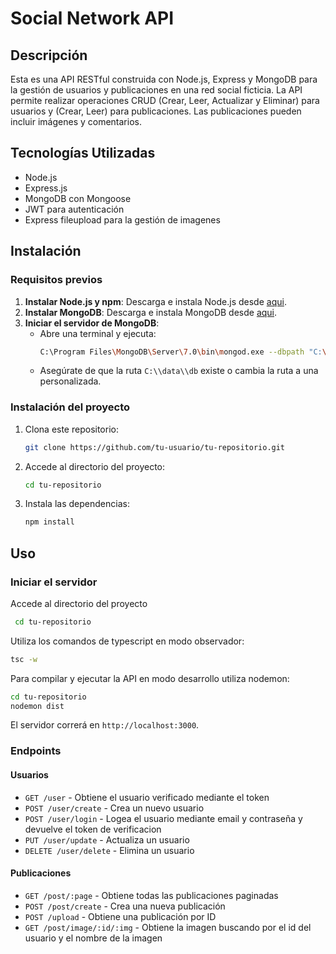 # Social Network API

## Descripción
Esta es una API RESTful construida con Node.js, Express y MongoDB para la gestión de usuarios y publicaciones en una red social ficticia. La API permite realizar operaciones CRUD (Crear, Leer, Actualizar y Eliminar) para usuarios y (Crear, Leer) para publicaciones. Las publicaciones pueden incluir imágenes y comentarios.

## Tecnologías Utilizadas
- Node.js
- Express.js
- MongoDB con Mongoose
- JWT para autenticación
- Express fileupload para la gestión de imagenes

## Instalación
### Requisitos previos
1. **Instalar Node.js y npm**: Descarga e instala Node.js desde [aqui](https://nodejs.org/).
2. **Instalar MongoDB**: Descarga e instala MongoDB desde [aqui](https://www.mongodb.com/try/download/community).
3. **Iniciar el servidor de MongoDB**:
   - Abre una terminal y ejecuta:
     ```sh
     C:\Program Files\MongoDB\Server\7.0\bin\mongod.exe --dbpath "C:\\data\\db"
     ```
   - Asegúrate de que la ruta `C:\\data\\db` existe o cambia la ruta a una personalizada.

### Instalación del proyecto
1. Clona este repositorio:
   ```sh
   git clone https://github.com/tu-usuario/tu-repositorio.git
   ```
2. Accede al directorio del proyecto:
   ```sh
   cd tu-repositorio
   ```
3. Instala las dependencias:
   ```sh
   npm install
   ```
   
## Uso
### Iniciar el servidor
Accede al directorio del proyecto
```sh
 cd tu-repositorio
```
Utiliza los comandos de typescript en modo observador: 
```sh
tsc -w
```
Para compilar y ejecutar la API en modo desarrollo utiliza nodemon:
```sh
cd tu-repositorio
nodemon dist
```
El servidor correrá en `http://localhost:3000`.

### Endpoints
#### Usuarios
- `GET /user` - Obtiene el usuario verificado mediante el token
- `POST /user/create` - Crea un nuevo usuario
- `POST /user/login` - Logea el usuario mediante email y contraseña y devuelve el token de verificacion
- `PUT /user/update` - Actualiza un usuario
- `DELETE /user/delete` - Elimina un usuario

#### Publicaciones
- `GET /post/:page` - Obtiene todas las publicaciones paginadas
- `POST /post/create` - Crea una nueva publicación
- `POST /upload` - Obtiene una publicación por ID
- `GET /post/image/:id/:img` - Obtiene la imagen buscando por el id del usuario y el nombre de la imagen

